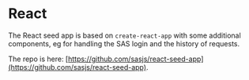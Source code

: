 # React

The React seed app is based on `create-react-app` with some additional components, eg for handling the SAS login and the history of requests.

The repo is here:  [https://github.com/sasjs/react-seed-app](https://github.com/sasjs/react-seed-app).

